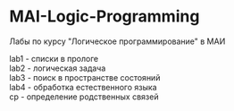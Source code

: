 # MAI-Logic-Programming
Лабы по курсу "Логическое программирование" в МАИ

lab1 - списки в прологе  
lab2 - логическая задача  
lab3 - поиск в пространстве состояний  
lab4 - обработка естественного языка  
cp - определение родственных связей
